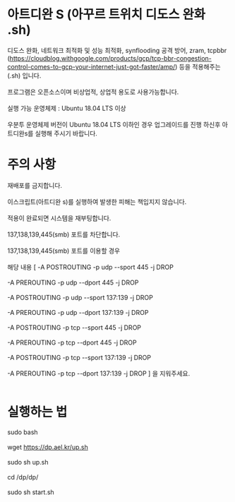 # 아트디완 S (아꾸르 트위치 디도스 완화 .sh) 
디도스 완화, 네트워크 최적화 및 성능 최적화, synflooding 공격 방어, zram, tcpbbr (https://cloudblog.withgoogle.com/products/gcp/tcp-bbr-congestion-control-comes-to-gcp-your-internet-just-got-faster/amp/) 등을 적용해주는 (.sh) 입니다. <br><br>
프로그램은 오픈소스이며 비상업적, 상업적 용도로 사용가능합니다.  <br><br>
실행 가능 운영체제 : Ubuntu 18.04 LTS 이상 <br><br>
우분투 운영체제 버전이 Ubuntu 18.04 LTS 이하인 경우 업그레이드를 진행 하신후 아트디완s를 실행해 주시기 바랍니다.
# 주의 사항
재배포를 금지합니다. <br><br>
이스크립트(아트디완 s)를 실행하여 발생한 피해는 책입지지 않습니다. <br><br> 적용이 완료되면 시스템을 재부팅합니다. <br><br>
 137,138,139,445(smb) 포트를 차단합니다. <br><br> 137,138,139,445(smb) 포트를 이용할 경우 <br><br>
 해당 내용 [ -A POSTROUTING -p udp --sport 445 -j DROP<br><br>
   -A PREROUTING -p udp --dport 445 -j DROP<br><br>
   -A POSTROUTING -p udp --sport 137:139 -j DROP <br><br>
   -A PREROUTING -p udp --dport 137:139 -j DROP<br><br>
   -A POSTROUTING -p tcp --sport 445 -j DROP <br><br>
   -A PREROUTING -p tcp --dport 445 -j DROP<br><br>
   -A POSTROUTING -p tcp --sport 137:139 -j DROP <br><br>
   -A PREROUTING -p tcp --dport 137:139 -j DROP ] 을 지워주세요. <br><br> 
# 실행하는 법 <br>
sudo bash  <br><br>
wget https://dp.ael.kr/up.sh <br><br>
sudo sh up.sh <br><br>
cd /dp/dp/ <br><br>
sudo sh start.sh <br><br>
